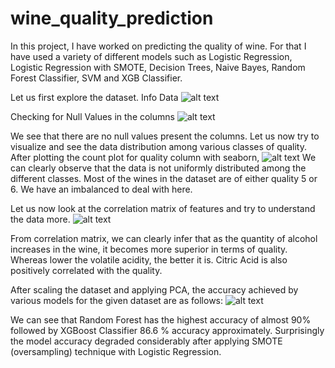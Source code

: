 # wine_quality_prediction

In this project, I have worked on predicting the quality of wine. For that I have used a variety of different models such as Logistic Regression, Logistic Regression with SMOTE, Decision Trees, Naive Bayes, Random Forest Classifier, SVM and XGB Classifier.

Let us first explore the dataset.
Info Data
![alt text]([img]https://i.imgur.com/jUfprPr.jpg)

Checking for Null Values in the columns
![alt text]([img]https://i.imgur.com/SLWEWHk.jpg)

We see that there are no null values present the columns. Let us now try to visualize and see the data distribution among various classes of quality.
After plotting the count plot for quality column with seaborn,
![alt text]([img]https://i.imgur.com/yzWwOMQ.jpg)
We can clearly observe that the data is not uniformly distributed among the different classes. Most of the wines in the dataset are of either quality 5 or 6. We have an imbalanced to deal with here.

Let us now look at the correlation matrix of features and try to understand the data more.
![alt text]([img]https://i.imgur.com/rfH3QSJ.jpg)

From correlation matrix, we can clearly infer that as the quantity of alcohol increases in the wine, it becomes more superior in terms of quality. Whereas lower the volatile acidity, the better it is. Citric Acid is also positively correlated with the quality.

After scaling the dataset and applying PCA, the accuracy achieved by various models for the given dataset are as follows:
![alt text]([img]https://i.imgur.com/q2qzSRL.jpg)

We can see that Random Forest has the highest accuracy of almost 90% followed by XGBoost Classifier 86.6 % accuracy approximately. Surprisingly the model accuracy degraded considerably after applying SMOTE (oversampling) technique with Logistic Regression.
